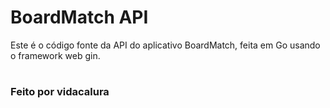 # BoardMatch API

Este é o código fonte da API do aplicativo BoardMatch, feita
em Go usando o framework web gin.

#

### Feito por vidacalura